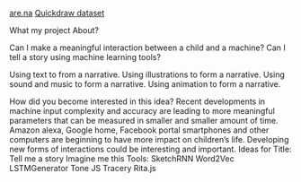 [are.na](https://www.are.na/itay-niv/tell-me-a-story-mctz38_fpi0)
[Quickdraw dataset](https://quickdraw.withgoogle.com/data/jacket)


What my project About?

Can I make a meaningful interaction between a child and a machine?
Can I tell a story using machine learning tools?

Using text to from a narrative.
Using illustrations to form a narrative.
Using sound and music to form a narrative.
Using animation to form a narrative.

How did you become interested in this idea?
Recent developments in machine input complexity and accuracy are leading to more meaningful parameters that can be measured in smaller and smaller amount of time.  
Amazon alexa, Google home, Facebook portal smartphones and other computers are beginning to have more impact on children’s life. Developing new forms of interactions could be interesting and important.
Ideas for Title:
Tell me a story
Imagine me this
Tools:
SketchRNN
Word2Vec
LSTMGenerator
Tone JS
Tracery
Rita.js
